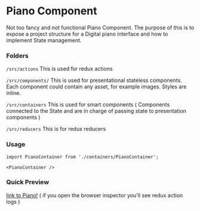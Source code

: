 # Piano Component

Not too fancy and not functional Piano Component. The purpose of this is to expose a project structure for a Digital piano interface and how to implement State management.

### Folders
`/src/actions`
  This is used for redux actions

`/src/components/`
  This is used for presentational stateless components. Each component could contain any asset, for example images. Styles are inline.

`/src/containers`
  This is used for smart components ( Components connected to the State and are in charge of passing state to presentation components )

`/src/reducers`
  This is for redux reducers

### Usage

```
import PianoContainer from './containers/PianoContainer';

<PianoContainer />
```

### Quick Preview
[link to Piano!](https://exercise-5-rdjfjkbfjs.now.sh/) ( if you open the browser inspector you'll see redux action logs )